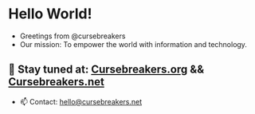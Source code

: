 # Hello World!
- Greetings from @cursebreakers
- Our mission: To empower the world with information and technology.
## 👀 Stay tuned at: [Cursebreakers.org](https://cursebreakers.org) && [Cursebreakers.net](https://cursebreakers.net)
- 📫 Contact: hello@cursebreakers.net
